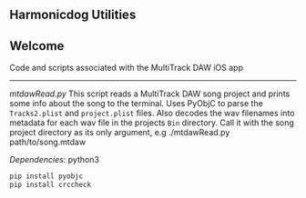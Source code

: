 Harmonicdog Utilities
---------------------


## Welcome
Code and scripts associated with the MultiTrack DAW iOS app

***
*mtdawRead.py*
This script reads a MultiTrack DAW song project and prints some info about the song to the terminal. Uses PyObjC to parse the `Tracks2.plist` and `project.plist` files. Also decodes the wav filenames into metadata for each wav file in the  projects `Bin` directory. Call it with the song project directory as its only argument, e.g
	./mtdawRead.py path/to/song.mtdaw

*Dependencies:*
python3

```python
pip install pyobjc
pip install crccheck
```


